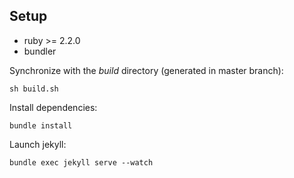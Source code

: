 Setup
-----

* ruby >= 2.2.0
* bundler

Synchronize with the *build* directory (generated in master branch):

```
sh build.sh
```

Install dependencies:

```
bundle install
```

Launch jekyll:

```
bundle exec jekyll serve --watch
```